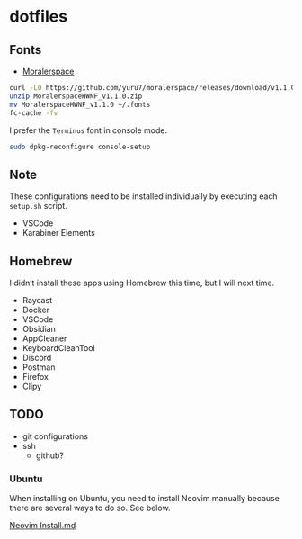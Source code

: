 # dotfiles

## Fonts

- [Moralerspace](https://github.com/yuru7/moralerspace)

```sh
curl -LO https://github.com/yuru7/moralerspace/releases/download/v1.1.0/MoralerspaceHWNF_v1.1.0.zip # check the latest release
unzip MoralerspaceHWNF_v1.1.0.zip
mv MoralerspaceHWNF_v1.1.0 ~/.fonts
fc-cache -fv
```

I prefer the `Terminus` font in console mode.

```sh
sudo dpkg-reconfigure console-setup
```

## Note

These configurations need to be installed individually by executing each `setup.sh` script.

- VSCode
- Karabiner Elements

## Homebrew

I didn’t install these apps using Homebrew this time, but I will next time.

- Raycast
- Docker
- VSCode
- Obsidian
- AppCleaner
- KeyboardCleanTool
- Discord
- Postman
- Firefox
- Clipy

## TODO

- git configurations
- ssh
    - github?

### Ubuntu

When installing on Ubuntu, you need to install Neovim manually because there are several ways to do so. See below.

[Neovim Install.md](https://github.com/neovim/neovim/blob/master/INSTALL.md#linux)

